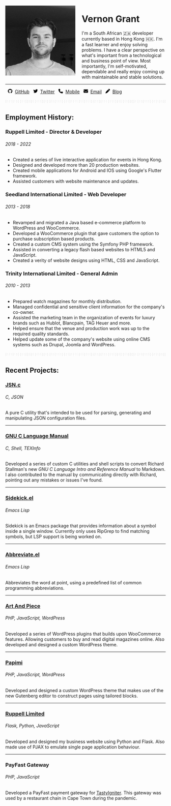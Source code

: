<p>
  <img style="float: left; padding-right: 20px; padding-bottom: 20px;" width="220" height="220" src="./assets/images/profile.jpg"/>

<h1>Vernon Grant</h1>

I'm a South African 🇿🇦 developer currently based in Hong Kong 🇭🇰. I'm a fast
learner and enjoy solving problems. I have a clear perspective on what's
important from a technological and business point of view. Most importantly, I'm
self-motivated, dependable and really enjoy coming up with maintainable and
stable solutions.

<hr/>

<a href="https://github.com/VernonGrant"><img style="margin: 0 8px;" alt="GitHub" width="14" height="14" src="./assets/images/github.svg">GitHub</a> 
<a href="https://twitter.com/Vernon_GR"><img style="margin: 0 8px;" alt="Twitter" width="14" height="14" src="./assets/images/twitter.svg">Twitter</a>
<a href="tel:+85291847474"><img style="margin: 0 8px;" alt="Email" width="14" height="14" src="./assets/images/phone-solid.svg">Mobile</a>
<a href="mailto:vernon@ruppell.io"><img style="margin: 0 8px;" alt="Email" width="14" height="14" src="./assets/images/envelope-solid.svg">Email</a>
<a href="https://vernon-grant.com"><img style="margin: 0 8px;" alt="Blog" width="14" height="14" src="./assets/images/pen-solid.svg">Blog</a>

</p>

<p align="center"><img width="1000" height="10" src="./assets/images/binary-separator.png"></p>

## Employment History:

### Ruppell Limited - Director & Developer
###### *2018 - 2022*

- Created a series of live interactive application for events in Hong Kong.
- Designed and developed more than 20 production websites.
- Created mobile applications for Android and IOS using Google's Flutter
  framework.
- Assisted customers with website maintenance and updates.

### Seedland International Limited - Web Developer
###### *2013 - 2018*

- Revamped and migrated a Java based e-commerce platform to WordPress and
  WooCommerce.
- Developed a WooCommerce plugin that gave customers the option to
  purchase subscription based products.
- Created a custom CMS system using the Symfony PHP framework.
- Assisted in converting a legacy flash based websites to HTML5 and JavaScript.
- Created a verity of website designs using HTML, CSS and JavaScript.

### Trinity International Limited - General Admin
###### *2010 - 2013*

- Prepared watch magazines for monthly distribution.
- Managed confidential and sensitive client information for the company's
  co-owner.
- Assisted the marketing team in the organization of events for luxury brands
  such as Hublot, Blancpain, TAG Heuer and more.
- Helped ensure that the venue and production work was up to the required
  quality standards.
- Helped update some of the company's website using online CMS systems such as
  Drupal, Joomla and WordPress.

<p align="center"><img width="1000" height="10" src="./assets/images/binary-separator.png"></p>

## Recent Projects:

### [JSN.c](https://github.com/VernonGrant/jsn.c)

###### *C, JSON*

A pure C utility that's intended to be used for parsing, generating and
manipulating JSON configuration files.

---

### [GNU C Language Manual](https://github.com/VernonGrant/gnu-c-language-manual)
###### *C, Shell, TEXInfo*

Developed a series of custom C utilities and shell scripts to convert Richard
Stallman's new *GNU C Language Intro and Reference Manual* to Markdown. I also
contributed to the manual by communicating directly with Richard, pointing out
any mistakes or issues I've found.

---

### [Sidekick.el](https://github.com/VernonGrant/sidekick.el)
###### *Emacs Lisp*

Sidekick is an Emacs package that provides information about a symbol inside a
single window. Currently only uses RipGrep to find matching symbols, but LSP
support is being worked on.

---

### [Abbreviate.el](https://github.com/VernonGrant/abbreviate.el)
###### *Emacs Lisp*

Abbreviates the word at point, using a predefined list of common programming
abbreviations.

---

### [Art And Piece](https://artandpiece.com/)
###### *PHP, JavaScript, WordPress*

Developed a series of WordPress plugins that builds upon WooCommerce features.
Allowing customers to buy and read digital magazines online. Also developed and
designed a custom WordPress theme.

---

### [Papimi](https://www.papimi.hk/zh-hk/home/)
###### *PHP, JavaScript, WordPress*

Developed and designed a custom WordPress theme that makes use of the new
Gutenberg editor to construct pages using tailored blocks.

---

### [Ruppell Limited](https://ruppell.io/en-hk/)
###### *Flask, Python, JavaScript*

Developed and designed my business website using Python and Flask. Also made use
of PJAX to emulate single page application behaviour.

---

### PayFast Gateway
###### *PHP, JavaScript*

Developed a PayFast payment gateway for
[TastyIgniter](https://tastyigniter.com/). This gateway was used by a restaurant
chain in Cape Town during the pandemic.
